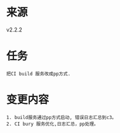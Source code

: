 # 来源

v2.2.2

# 任务

```
把CI build 服务改成pp方式.
```

# 变更内容

```
1. build服务通过pp方式启动, 错误日志汇总到c3。
2. CI bury 服务优化,日志汇总，pp处理。

```
